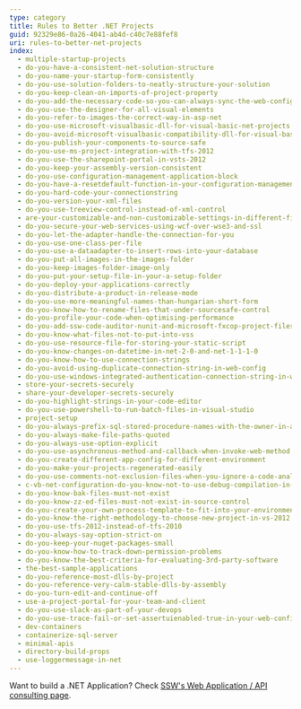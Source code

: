```yaml
---
type: category
title: Rules to Better .NET Projects
guid: 92329e86-0a26-4041-ab4d-c40c7e88fef8
uri: rules-to-better-net-projects
index:
  - multiple-startup-projects
  - do-you-have-a-consistent-net-solution-structure
  - do-you-name-your-startup-form-consistently
  - do-you-use-solution-folders-to-neatly-structure-your-solution
  - do-you-keep-clean-on-imports-of-project-property
  - do-you-add-the-necessary-code-so-you-can-always-sync-the-web-config-file
  - do-you-use-the-designer-for-all-visual-elements
  - do-you-refer-to-images-the-correct-way-in-asp-net
  - do-you-use-microsoft-visualbasic-dll-for-visual-basic-net-projects
  - do-you-avoid-microsoft-visualbasic-compatibility-dll-for-visual-basic-net-projects
  - do-you-publish-your-components-to-source-safe
  - do-you-use-ms-project-integration-with-tfs-2012
  - do-you-use-the-sharepoint-portal-in-vsts-2012
  - do-you-keep-your-assembly-version-consistent
  - do-you-use-configuration-management-application-block
  - do-you-have-a-resetdefault-function-in-your-configuration-management-application-block
  - do-you-hard-code-your-connectionstring
  - do-you-version-your-xml-files
  - do-you-use-treeview-control-instead-of-xml-control
  - are-your-customizable-and-non-customizable-settings-in-different-files
  - do-you-secure-your-web-services-using-wcf-over-wse3-and-ssl
  - do-you-let-the-adapter-handle-the-connection-for-you
  - do-you-use-one-class-per-file
  - do-you-use-a-dataadapter-to-insert-rows-into-your-database
  - do-you-put-all-images-in-the-images-folder
  - do-you-keep-images-folder-image-only
  - do-you-put-your-setup-file-in-your-a-setup-folder
  - do-you-deploy-your-applications-correctly
  - do-you-distribute-a-product-in-release-mode
  - do-you-use-more-meaningful-names-than-hungarian-short-form
  - do-you-know-how-to-rename-files-that-under-sourcesafe-control
  - do-you-profile-your-code-when-optimising-performance
  - do-you-add-ssw-code-auditor-nunit-and-microsoft-fxcop-project-files-to-your-solution
  - do-you-know-what-files-not-to-put-into-vss
  - do-you-use-resource-file-for-storing-your-static-script
  - do-you-know-changes-on-datetime-in-net-2-0-and-net-1-1-1-0
  - do-you-know-how-to-use-connection-strings
  - do-you-avoid-using-duplicate-connection-string-in-web-config
  - do-you-use-windows-integrated-authentication-connection-string-in-web-config
  - store-your-secrets-securely
  - share-your-developer-secrets-securely
  - do-you-highlight-strings-in-your-code-editor
  - do-you-use-powershell-to-run-batch-files-in-visual-studio
  - project-setup
  - do-you-always-prefix-sql-stored-procedure-names-with-the-owner-in-ado-net-code
  - do-you-always-make-file-paths-quoted
  - do-you-always-use-option-explicit
  - do-you-use-asynchronous-method-and-callback-when-invoke-web-method
  - do-you-create-different-app-config-for-different-environment
  - do-you-make-your-projects-regenerated-easily
  - do-you-use-comments-not-exclusion-files-when-you-ignore-a-code-analysis-rule
  - c-vb-net-configuration-do-you-know-not-to-use-debug-compilation-in-production-applications
  - do-you-know-bak-files-must-not-exist
  - do-you-know-zz-ed-files-must-not-exist-in-source-control
  - do-you-create-your-own-process-template-to-fit-into-your-environment
  - do-you-know-the-right-methodology-to-choose-new-project-in-vs-2012
  - do-you-use-tfs-2012-instead-of-tfs-2010
  - do-you-always-say-option-strict-on
  - do-you-keep-your-nuget-packages-small
  - do-you-know-how-to-track-down-permission-problems
  - do-you-know-the-best-criteria-for-evaluating-3rd-party-software
  - the-best-sample-applications
  - do-you-reference-most-dlls-by-project
  - do-you-reference-very-calm-stable-dlls-by-assembly
  - do-you-turn-edit-and-continue-off
  - use-a-project-portal-for-your-team-and-client
  - do-you-use-slack-as-part-of-your-devops
  - do-you-use-trace-fail-or-set-assertuienabled-true-in-your-web-config
  - dev-containers
  - containerize-sql-server
  - minimal-apis
  - directory-build-props
  - use-loggermessage-in-net
---
```


Want to build a .NET Application? Check [SSW's Web Application / API consulting page](https://ww.ssw.com.au/consulting/web-applications).
